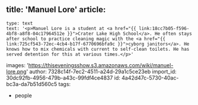 title: 'Manuel Lore'
article:
  -
    type: text
    text: '<p>Manuel Lore is a student at <a href="{{ link:18cc7b05-f596-4bf8-a8f8-04c17964512e }}">Crater Lake High School</a>. He often stays after school to practice cleaning magic with the <a href="{{ link:725cf543-72ec-4cb4-b17f-6770696bfa9c }}">cyborg janitors</a>. He knows how to mix chemicals with current to self-clean toilets. He has served detention for this at various times.</p>'
images: 'https://thiseveningsshow.s3.amazonaws.com/wiki/manuel-lore.png'
author: 7328c14f-7ec2-4511-a24d-29a1c5ce23eb
import_id: 30dc92fb-4956-479b-a43c-99fdf4ce4837
id: 4a42d47c-5730-40ac-bc3a-da7b51d560c5
tags:
  - people
